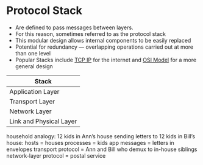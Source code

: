 # Protocol Stack
- Are defined to pass messages between layers.
- For this reason, sometimes referred to as the protocol stack
- This modular design allows internal components to be easily replaced
- Potential for redundancy — overlapping operations carried out at more than one level
- Popular Stacks include [TCP IP](TCP%20IP.md) for the internet and [OSI Model](OSI%20Model.md) for a more general design

| Stack |
| ---- |
| Application Layer |
| Transport Layer |
| Network Layer |
| Link and Physical Layer |
household analogy:
12 kids in Ann’s house sending letters to 12 kids in Bill’s house:
hosts = houses
processes = kids
app messages = letters in envelopes
transport protocol = Ann and Bill who demux to in-house siblings
network-layer protocol = postal service